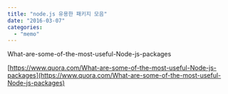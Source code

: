 ```yaml
---
title: "node.js 유용한 패키지 모음"
date: "2016-03-07"
categories: 
  - "memo"
---
```


What-are-some-of-the-most-useful-Node-js-packages

[https://www.quora.com/What-are-some-of-the-most-useful-Node-js-packages](https://www.quora.com/What-are-some-of-the-most-useful-Node-js-packages)
